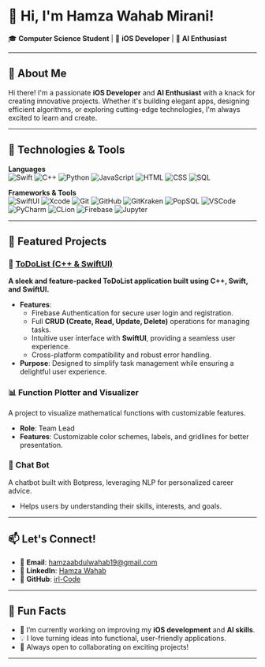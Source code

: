 # 👋 Hi, I'm Hamza Wahab Mirani!

🎓 **Computer Science Student** | 📱 **iOS Developer** | 🤖 **AI Enthusiast**

---

## 🚀 About Me  
Hi there! I'm a passionate **iOS Developer** and **AI Enthusiast** with a knack for creating innovative projects. Whether it's building elegant apps, designing efficient algorithms, or exploring cutting-edge technologies, I'm always excited to learn and create.  

---

## 🔧 Technologies & Tools  

**Languages**  
![Swift](https://img.shields.io/badge/Swift-FA7343?style=for-the-badge&logo=swift&logoColor=white)
![C++](https://img.shields.io/badge/C++-00599C?style=for-the-badge&logo=cplusplus&logoColor=white)
![Python](https://img.shields.io/badge/Python-3776AB?style=for-the-badge&logo=python&logoColor=white)
![JavaScript](https://img.shields.io/badge/JavaScript-F7DF1E?style=for-the-badge&logo=javascript&logoColor=black)
![HTML](https://img.shields.io/badge/HTML5-E34F26?style=for-the-badge&logo=html5&logoColor=white)
![CSS](https://img.shields.io/badge/CSS3-1572B6?style=for-the-badge&logo=css3&logoColor=white)
![SQL](https://img.shields.io/badge/SQL-316192?style=for-the-badge&logo=microsoftsqlserver&logoColor=white)

**Frameworks & Tools**  
![SwiftUI](https://img.shields.io/badge/SwiftUI-1575F9?style=for-the-badge&logo=swift&logoColor=white)
![Xcode](https://img.shields.io/badge/Xcode-147EFB?style=for-the-badge&logo=xcode&logoColor=white)
![Git](https://img.shields.io/badge/Git-F05032?style=for-the-badge&logo=git&logoColor=white)
![GitHub](https://img.shields.io/badge/GitHub-181717?style=for-the-badge&logo=github&logoColor=white)
![GitKraken](https://img.shields.io/badge/GitKraken-179287?style=for-the-badge&logo=gitkraken&logoColor=white)
![PopSQL](https://img.shields.io/badge/PopSQL-316192?style=for-the-badge&logo=data&logoColor=white)
![VSCode](https://img.shields.io/badge/VSCode-0078D4?style=for-the-badge&logo=visualstudiocode&logoColor=white)
![PyCharm](https://img.shields.io/badge/PyCharm-000000?style=for-the-badge&logo=pycharm&logoColor=white)
![CLion](https://img.shields.io/badge/CLion-000000?style=for-the-badge&logo=clion&logoColor=white)
![Firebase](https://img.shields.io/badge/Firebase-FFCA28?style=for-the-badge&logo=firebase&logoColor=black)
![Jupyter](https://img.shields.io/badge/Jupyter-F37626?style=for-the-badge&logo=jupyter&logoColor=white)

---

## 🌟 Featured Projects  

### 📝 [ToDoList (C++ & SwiftUI)](#)
**A sleek and feature-packed ToDoList application built using C++, Swift, and SwiftUI.**  
- **Features**:  
  - Firebase Authentication for secure user login and registration.  
  - Full **CRUD (Create, Read, Update, Delete)** operations for managing tasks.  
  - Intuitive user interface with **SwiftUI**, providing a seamless user experience.  
  - Cross-platform compatibility and robust error handling.  
- **Purpose**: Designed to simplify task management while ensuring a delightful user experience.  

### 📊 Function Plotter and Visualizer  
A project to visualize mathematical functions with customizable features.  
- **Role**: Team Lead  
- **Features**: Customizable color schemes, labels, and gridlines for better presentation.

### 🤖 Chat Bot  
A chatbot built with Botpress, leveraging NLP for personalized career advice.  
- Helps users by understanding their skills, interests, and goals.

---

## 📫 Let's Connect!  
- 📧 **Email**: [hamzaabdulwahab19@gmail.com](mailto:hamzaabdulwahab19@gmail.com)  
- 💼 **LinkedIn**: [Hamza Wahab](https://www.linkedin.com/in/hamza-wahab-b43a9522a/)  
- 🔗 **GitHub**: [irl-Code](https://github.com/irl-Code)

---

## 🎯 Fun Facts  
- 🌟 I’m currently working on improving my **iOS development** and **AI skills**.  
- 💡 I love turning ideas into functional, user-friendly applications.  
- 📘 Always open to collaborating on exciting projects!  

---

